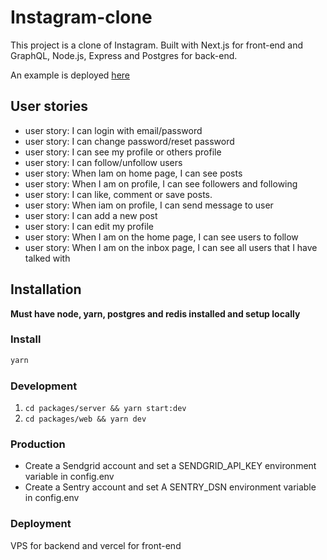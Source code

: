 # Instagram-clone

This project is a clone of Instagram. Built with Next.js for front-end and
GraphQL, Node.js, Express and Postgres for back-end.

An example is deployed [here](https://kanapps.xyz)

## User stories

- user story: I can login with email/password
- user story: I can change password/reset password
- user story: I can see my profile or others profile
- user story: I can follow/unfollow users
- user story: When Iam on home page, I can see posts
- user story: When I am on profile, I can see followers and following
- user story: I can like, comment or save posts.
- user story: When iam on profile, I can send message to user
- user story: I can add a new post
- user story: I can edit my profile
- user story: When I am on the home page, I can see users to follow
- user story: When I am on the inbox page, I can see all users that I have talked with

## Installation

**Must have node, yarn, postgres and redis installed and setup locally**

### Install

```sh
yarn
```

### Development

1. `cd packages/server && yarn start:dev`
2. `cd packages/web && yarn dev`

### Production

- Create a Sendgrid account and set a SENDGRID_API_KEY environment variable in config.env
- Create a Sentry account and set A SENTRY_DSN environment variable in config.env

### Deployment

VPS for backend and vercel for front-end
